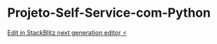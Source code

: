 # Projeto-Self-Service-com-Python

[Edit in StackBlitz next generation editor ⚡️](https://stackblitz.com/~/github.com/RenanSMA/Projeto-Self-Service-com-Python)